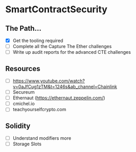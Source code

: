 # SmartContractSecurity

## The Path...
- [x] Get the tooling required
- [ ] Complete all the Capture The Ether challenges
- [ ] Write up audit reports for the advanced CTE challenges

## Resources
- [ ] https://www.youtube.com/watch?v=0aJfCug1zTM&t=1246s&ab_channel=Chainlink
- [ ] Secureum
- [ ] Ethernaut (https://ethernaut.zeppelin.com/)
- [ ] cmichel.io
- [ ] teachyourselfcrypto.com

## Solidity
- [ ] Understand modifiers more
- [ ] Storage Slots